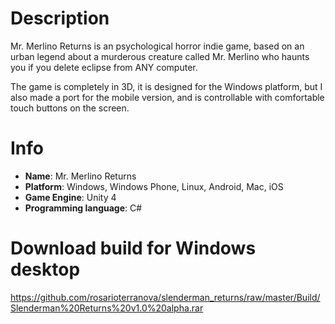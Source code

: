 # Description
Mr. Merlino Returns is an psychological horror indie game, based on an urban legend about a murderous creature called Mr. Merlino who haunts you if you delete eclipse from ANY computer.

The game is completely in 3D, it is designed for the Windows platform, but I also made a port for the mobile version, and is controllable with comfortable touch buttons on the screen.

# Info
- **Name**: Mr. Merlino Returns
- **Platform**: Windows, Windows Phone, Linux, Android, Mac, iOS
- **Game Engine**: Unity 4
- **Programming language**: C#

# Download build for Windows desktop
https://github.com/rosarioterranova/slenderman_returns/raw/master/Build/Slenderman%20Returns%20v1.0%20alpha.rar
